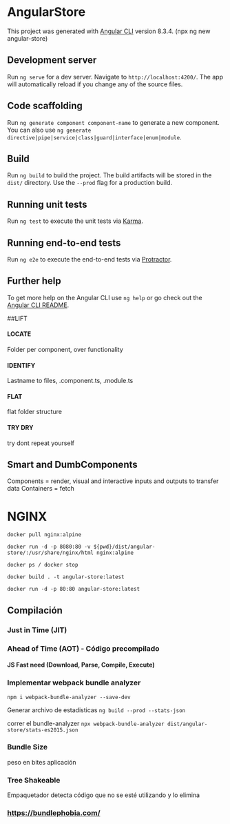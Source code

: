 # AngularStore

This project was generated with [Angular CLI](https://github.com/angular/angular-cli) version 8.3.4. (npx ng new angular-store)

## Development server

Run `ng serve` for a dev server. Navigate to `http://localhost:4200/`. The app will automatically reload if you change any of the source files.

## Code scaffolding

Run `ng generate component component-name` to generate a new component. You can also use `ng generate directive|pipe|service|class|guard|interface|enum|module`.

## Build

Run `ng build` to build the project. The build artifacts will be stored in the `dist/` directory. Use the `--prod` flag for a production build.

## Running unit tests

Run `ng test` to execute the unit tests via [Karma](https://karma-runner.github.io).

## Running end-to-end tests

Run `ng e2e` to execute the end-to-end tests via [Protractor](http://www.protractortest.org/).

## Further help

To get more help on the Angular CLI use `ng help` or go check out the [Angular CLI README](https://github.com/angular/angular-cli/blob/master/README.md).


##LIFT
#### LOCATE
Folder per component, over functionality
#### IDENTIFY
Lastname to files, .component.ts, .module.ts
#### FLAT
flat folder structure
#### TRY DRY
try dont repeat yourself

## Smart and DumbComponents
Components = render, visual and interactive
inputs and outputs to transfer data
Containers = fetch


# NGINX
```docker pull nginx:alpine```

```docker run -d -p 8080:80 -v ${pwd}/dist/angular-store/:/usr/share/nginx/html nginx:alpine```

```docker ps / docker stop```

```docker build . -t angular-store:latest```

```docker run -d -p 80:80 angular-store:latest```

## Compilación
### Just in Time (JIT)
### Ahead of Time (AOT) - Código precompilado
 
#### JS Fast need (Download, Parse, Compile, Execute)


### Implementar webpack bundle analyzer
```npm i webpack-bundle-analyzer --save-dev```

Generar archivo de estadisticas
```ng build --prod --stats-json```

correr el bundle-analyzer
```npx webpack-bundle-analyzer dist/angular-store/stats-es2015.json```


### Bundle Size
peso en bites aplicación

### Tree Shakeable
Empaquetador detecta  código que no se esté utilizando y lo elimina


### https://bundlephobia.com/
